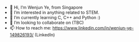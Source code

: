 - 👋 Hi, I’m Wenjun Ye, from Singapore
- 👀 I’m interested in anything related to STEM.
- 🌱 I’m currently learning C, C++ and Python :)
- 💞️ I’m looking to collaborate on (TBC)
- 📫 How to reach me: https://www.linkedin.com/in/wenjun-ye-149826193/ (LinkedIn)

<!---
Wenjun2190/Wenjun2190 is a ✨ special ✨ repository because its `README.md` (this file) appears on your GitHub profile.
You can click the Preview link to take a look at your changes.
--->
